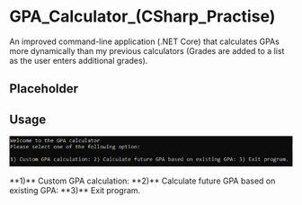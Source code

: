 # GPA_Calculator_(CSharp_Practise)
An improved command-line application (.NET Core) that calculates GPAs more dynamically than my previous calculators (Grades are added to a list as the user enters additional grades).

Placeholder
-

Usage
-
<p align="center"> 
<img src="/sample.PNG">
</p>
**1)** Custom GPA calculation:
**2)** Calculate future GPA based on existing GPA:
**3)** Exit program.
